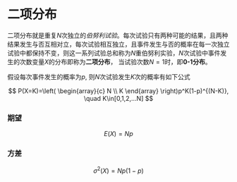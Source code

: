 # 二项分布
二项分布就是重复$N$次独立的*伯努利试验*。每次试验只有两种可能的结果，且两种结果发生与否互相对立，每次试验相互独立，且事件发生与否的概率在每一次独立试验中都保持不变，则这一系列试验总和称为$N$重伯努利实验，$N$次试验中事件发生的次数变量$X$的分布即称为**二项分布**， 当试验次数$N=1$时，即**0-1分布**。

假设每次事件发生的概率为$p$, 则$N$次试验发生$K$次的概率有如下公式

$$
P(X=K)=\left( \begin{array}{c} N \\ K \end{array} \right)p^K(1-p)^{(N-K)}, \quad K\in[0,1,2,...N]
$$

### 期望
$$
E(X)=Np
$$

### 方差
$$
\sigma^2(X)=Np(1-p)
$$
